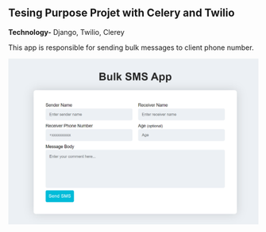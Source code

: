 **Tesing Purpose Projet with Celery and Twilio**
---------------------------------
**Technology-**
Django,
Twilio,
Clerey

This app is responsible for sending bulk messages to client phone number.

![alt text](<bulk_sms/static/images/Screenshot 2024-02-09 000726.png>)